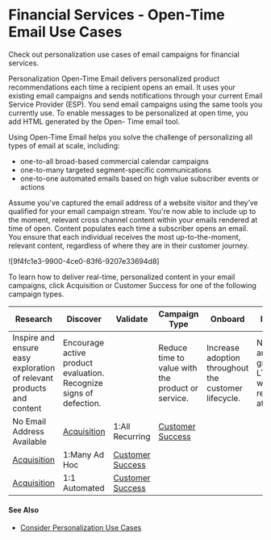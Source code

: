 

# Financial Services - Open-Time Email Use Cases

Check out personalization use cases of email campaigns for financial services.

Personalization Open-Time Email delivers personalized product recommendations
each time a recipient opens an email. It uses your existing email campaigns
and sends notifications through your current Email Service Provider (ESP). You
send email campaigns using the same tools you currently use. To enable
messages to be personalized at open time, you add HTML generated by the Open-
Time email tool.

Using Open-Time Email helps you solve the challenge of personalizing all types
of email at scale, including:

  * one-to-all broad-based commercial calendar campaigns
  * one-to-many targeted segment-specific communications
  * one-to-one automated emails based on high value subscriber events or actions

Assume you've captured the email address of a website visitor and they’ve
qualified for your email campaign stream. You're now able to include up to the
moment, relevant cross channel content within your emails rendered at time of
open. Content populates each time a subscriber opens an email. You ensure that
each individual receives the most up-to-the-moment, relevant content,
regardless of where they are in their customer journey.

![9f4fc1e3-9900-4ce0-83f6-9207e33694d8]

To learn how to deliver real-time, personalized content in your email
campaigns, click Acquisition or Customer Success for one of the following
campaign types.

Research | Discover | Validate | Campaign Type | Onboard | Inform | Expand  
---|---|---|---|---|---|---  
| Inspire and ensure easy exploration of relevant products and content | Encourage active product evaluation. Recognize signs of defection. |  | Reduce time to value with the product or service. | Increase adoption throughout the customer lifecycle. | Nurture and grow LTV while reducing attrition.  
No Email Address Available | [Acquisition](https://org62.my.salesforce.com/sfc/p/#000000000062/a/3y000001ptvL/2liuEAhSQHZlPIOBwPFa.eXRxLHNZ8R.RfgWURZRSMA) | 1:All Recurring | [Customer Success](https://org62.my.salesforce.com/sfc/p/#000000000062/a/3y000001ptvX/xhnKQ06CPpkisp0HYUqaWMwwHiIM6UJUM1bKFibSpiY)  
[Acquisition](https://org62.my.salesforce.com/sfc/p/#000000000062/a/3y000001ptvT/PQ5Y0kvPoH9NkQmaQgVO8iyN.0NIS3sZVxIwyReEwqs) | 1:Many Ad Hoc | [Customer Success](https://org62.my.salesforce.com/sfc/p/#000000000062/a/3y000001pttQ/mmq8lsaaJU3ZmetUUIYHojUpmy3cSr2CD199VlcTmfQ)  
[Acquisition](https://org62.my.salesforce.com/sfc/p/#000000000062/a/3y000001ptvE/ObIyKvmrl7uI0HQ.VoaH.zuzdnNmjNkfHm0AKzTXKLw) | 1:1 Automated | [Customer Success](https://org62.my.salesforce.com/sfc/p/#000000000062/a/3y000001ptvc/w.lxrOYlb2XwUHxCQgo_p7P5Fk2ZqykZc_.e70s.rTs)  
  
#### See Also

  * [Consider Personalization Use Cases](https://help.salesforce.com/s/articleView?id=sf.mc_pers_use_case_about.htm&language=en_US&type=5 "Browse the Use Case Library to look for ideas and inspiration for your own personalization solutions. The use cases represent popular example. But they’re not templates, nor do they encompass the full range of possible use cases for your business. Before you commit to implementing one or more personalization use cases, determine whether the use case aligns with your business goals, priorities, and other suitability criteria.")

